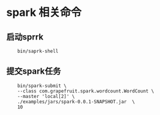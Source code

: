 # spark 相关命令
## 启动sprrk
```shell
    bin/saprk-shell
```

## 提交spark任务
```shell
    bin/spark-submit \
    --class com.grapefruit.spark.wordcount.WordCount \
    --master 'local[2]' \
    ./examples/jars/spark-0.0.1-SNAPSHOT.jar  \
    10
```

